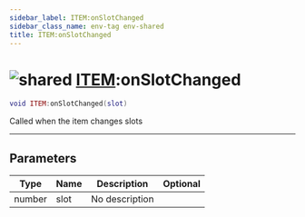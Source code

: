 ```yaml
---
sidebar_label: ITEM:onSlotChanged
sidebar_class_name: env-tag env-shared
title: ITEM:onSlotChanged
---
```


# <img src='/img/wiki/shared.png' alt='shared' data-tag='env-tag' /> [ITEM](../item/README.md):onSlotChanged

```lua
void ITEM:onSlotChanged(slot)
```

Called when the item changes slots<br/>

-----------------
## Parameters

| Type   | Name | Description | Optional |
| ------ | ---- | ----------- | -------: |
| number | slot | No description |   |
